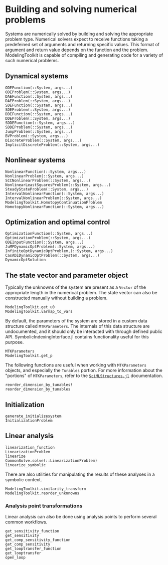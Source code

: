# Building and solving numerical problems

Systems are numerically solved by building and solving the appropriate problem type.
Numerical solvers expect to receive functions taking a predefeined set of arguments
and returning specific values. This format of argument and return value depends on
the function and the problem. ModelingToolkit is capable of compiling and generating
code for a variety of such numerical problems.

## Dynamical systems

```@docs
ODEFunction(::System, args...)
ODEProblem(::System, args...)
DAEFunction(::System, args...)
DAEProblem(::System, args...)
SDEFunction(::System, args...)
SDEProblem(::System, args...)
DDEFunction(::System, args...)
DDEProblem(::System, args...)
SDDEFunction(::System, args...)
SDDEProblem(::System, args...)
JumpProblem(::System, args...)
BVProblem(::System, args...)
DiscreteProblem(::System, args...)
ImplicitDiscreteProblem(::System, args...)
```

## Nonlinear systems

```@docs
NonlinearFunction(::System, args...)
NonlinearProblem(::System, args...)
SCCNonlinearProblem(::System, args...)
NonlinearLeastSquaresProblem(::System, args...)
SteadyStateProblem(::System, args...)
IntervalNonlinearFunction(::System, args...)
IntervalNonlinearProblem(::System, args...)
ModelingToolkit.HomotopyContinuationProblem
HomotopyNonlinearFunction(::System, args...)
```

## Optimization and optimal control

```@docs
OptimizationFunction(::System, args...)
OptimizationProblem(::System, args...)
ODEInputFunction(::System, args...)
JuMPDynamicOptProblem(::System, args...)
InfiniteOptDynamicOptProblem,(::System, args...)
CasADiDynamicOptProblem(::System, args...)
DynamicOptSolution
```

## The state vector and parameter object

Typically the unknowns of the system are present as a `Vector` of the appropriate length
in the numerical problem. The state vector can also be constructed manually without building
a problem.

```@docs
ModelingToolkit.get_u0
ModelingToolkit.varmap_to_vars
```

By default, the parameters of the system are stored in a custom data structure called
`MTKParameters`. The internals of this data structure are undocumented, and it should
only be interacted with through defined public API. SymbolicIndexingInterface.jl contains
functionality useful for this purpose.

```@docs
MTKParameters
ModelingToolkit.get_p
```

The following functions are useful when working with `MTKParameters` objects, and especially
the `Tunables` portion. For more information about the "portions" of `MTKParameters`, refer
to the [`SciMLStructures.jl`](https://docs.sciml.ai/SciMLStructures/stable/) documentation.

```@docs
reorder_dimension_by_tunables!
reorder_dimension_by_tunables
```

## Initialization

```@docs
generate_initializesystem
InitializationProblem
```

## Linear analysis

```@docs
linearization_function
LinearizationProblem
linearize
CommonSolve.solve(::LinearizationProblem)
linearize_symbolic
```

There are also utilities for manipulating the results of these analyses in a symbolic context.

```@docs
ModelingToolkit.similarity_transform
ModelingToolkit.reorder_unknnowns
```

### Analysis point transformations

Linear analysis can also be done using analysis points to perform several common
workflows.

```@docs
get_sensitivity_function
get_sensitivity
get_comp_sensitivity_function
get_comp_sensitivity
get_looptransfer_function
get_looptransfer
open_loop
```

